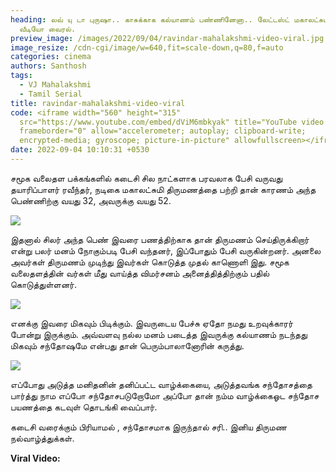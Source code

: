 ```yaml
---
heading: லவ் யு டா புருஷா.. காசுக்காக கல்யாணம் பண்ணினேனா.. லேட்டஸ்ட் மகாலட்சுமி
  வீடியோ வைரல்.
preview_image: /images/2022/09/04/ravindar-mahalakshmi-video-viral.jpg
image_resize: /cdn-cgi/image/w=640,fit=scale-down,q=80,f=auto
categories: cinema
authors: Santhosh
tags:
  - VJ Mahalakshmi
  - Tamil Serial
title: ravindar-mahalakshmi-video-viral
code: <iframe width="560" height="315"
  src="https://www.youtube.com/embed/dViM6mbkyak" title="YouTube video player"
  frameborder="0" allow="accelerometer; autoplay; clipboard-write;
  encrypted-media; gyroscope; picture-in-picture" allowfullscreen></iframe>
date: 2022-09-04 10:10:31 +0530
---
```

சமூக வலைதள பக்கங்களில் கடைசி சில நாட்களாக பரவலாக பேசி வருவது தயாரிப்பாளர் ரவீந்தர், நடிகை மகாலட்சுமி திருமணத்தை பற்றி தான் காரணம் அந்த பெண்ணிற்கு வயது 32, அவருக்கு வயது 52.

![](/images/2022/09/04/ravindar-mahalakshmi-interview-video-2.jpg)

இதனால் சிலர் அந்த பெண் இவரை பணத்திற்காக தான் திருமணம் செய்திருக்கிறார் என்று பலர் மனம் நோகும்படி பேசி வந்தனர், இப்போதும் பேசி வருகின்றனர். அனலை அவர்கள் திருமணம் முடிந்து இவர்கள் கொடுத்த முதல் காணொளி இது. சமூக வலைதளத்தின் வர்கள் மீது வாய்த்த விமர்சனம் அனைத்தித்திற்கும் பதில் கொடுத்துள்ளனர்.

![](/images/2022/09/04/ravindar-mahalakshmi-interview-video-1.jpg)

எனக்கு இவரை மிகவும் பிடிக்கும். இவருடைய பேச்சு ஏதோ நமது உறவுக்காரர் போன்று இருக்கும். அவ்வளவு நல்ல மனம் படைத்த இவருக்கு கல்யாணம் நடந்தது மிகவும் சந்தோஷமே என்பது தான் பெரும்பாலானோரின் கருத்து.

![](/images/2022/09/04/ravindar-mahalakshmi-interview-video.jpg)

எப்போது அடுத்த மனிதனின் தனிப்பட்ட வாழ்க்கையை, அடுத்தவங்க சந்தோசத்தை பார்த்து நாம எப்போ சந்தோசபடுறோமோ அப்போ தான் நம்ம வாழ்க்கைஓட சந்தோச பயணத்தை கடவுள் தொடங்கி வைப்பார்.

கடைசி வரைக்கும் பிரியாமல் , சந்தோசமாக இருந்தால் சரி.. இனிய திருமண நல்வாழ்த்துக்கள்.

**Viral Video:**